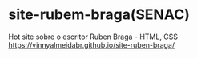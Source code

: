 # site-rubem-braga(SENAC)
Hot site sobre o escritor Ruben Braga - HTML, CSS
https://vinnyalmeidabr.github.io/site-ruben-braga/
